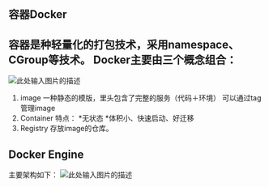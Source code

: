 ﻿容器Docker
--------

容器是种轻量化的打包技术，采用namespace、CGroup等技术。
Docker主要由三个概念组合：
----------------

![此处输入图片的描述][1]


 1. image
 一种静态的模版，里头包含了完整的服务（代码＋环境）
 可以通过tag管理image
 2. Container
 特点：
 *无状态
 *体积小、快速启动、好迁移
 3. Registry
 存放image的仓库。

Docker Engine
-------------
主要架构如下：
![此处输入图片的描述][2]


  [1]: https://ithelp.ithome.com.tw/upload/images/20200906/20129656ovlp7mxLwe.png
  [2]: https://ithelp.ithome.com.tw/upload/images/20200906/20129656Wh7E71Oe2D.png